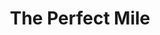 ---
title: "The Perfect Mile"
description: "Kompetisi bisa jadi cerita romantis? Iya! Buku ini bercerita tentang pertempuran epic tiga laki-laki, yang berbeda upbringing dan temperamennya, semuanya berkompetisi untuk jadi manusia pertama yang bisa menembus batas magis  1 mil (1.6km) di bawah 4 menit. Roger Banister, John Landy, dan Wes Santee."
cover: "/images/reading/the-perfect-mile.jpeg"
publishDate: 2022-07-15
authors: "Neal Bascomb"
---